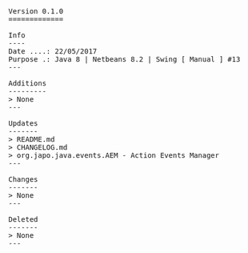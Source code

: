 <pre>

Version 0.1.0
=============

Info
----
Date ....: 22/05/2017
Purpose .: Java 8 | Netbeans 8.2 | Swing [ Manual ] #13
---

Additions
---------
> None
---

Updates
-------
> README.md
> CHANGELOG.md
> org.japo.java.events.AEM - Action Events Manager
---

Changes
-------
> None
---

Deleted
-------
> None
---

</pre>